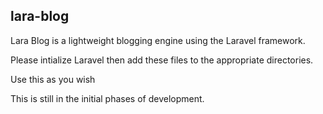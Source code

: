 ## lara-blog

Lara Blog is a lightweight blogging engine using the Laravel framework.

Please intialize Laravel then add these files to the appropriate directories.

Use this as you wish

This is still in the initial phases of development.
